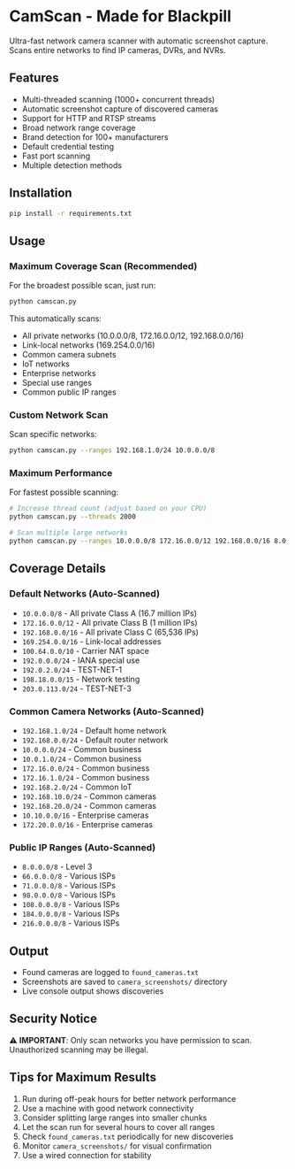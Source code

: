 # CamScan - Made for Blackpill

Ultra-fast network camera scanner with automatic screenshot capture. Scans entire networks to find IP cameras, DVRs, and NVRs.

## Features

- Multi-threaded scanning (1000+ concurrent threads)
- Automatic screenshot capture of discovered cameras
- Support for HTTP and RTSP streams
- Broad network range coverage
- Brand detection for 100+ manufacturers
- Default credential testing
- Fast port scanning
- Multiple detection methods

## Installation

```bash
pip install -r requirements.txt
```

## Usage

### Maximum Coverage Scan (Recommended)
For the broadest possible scan, just run:
```bash
python camscan.py
```
This automatically scans:
- All private networks (10.0.0.0/8, 172.16.0.0/12, 192.168.0.0/16)
- Link-local networks (169.254.0.0/16)
- Common camera subnets
- IoT networks
- Enterprise networks
- Special use ranges
- Common public IP ranges

### Custom Network Scan
Scan specific networks:
```bash
python camscan.py --ranges 192.168.1.0/24 10.0.0.0/8
```

### Maximum Performance
For fastest possible scanning:
```bash
# Increase thread count (adjust based on your CPU)
python camscan.py --threads 2000

# Scan multiple large networks
python camscan.py --ranges 10.0.0.0/8 172.16.0.0/12 192.168.0.0/16 8.0.0.0/8 66.0.0.0/8 71.0.0.0/8
```

## Coverage Details

### Default Networks (Auto-Scanned)
- `10.0.0.0/8` - All private Class A (16.7 million IPs)
- `172.16.0.0/12` - All private Class B (1 million IPs)
- `192.168.0.0/16` - All private Class C (65,536 IPs)
- `169.254.0.0/16` - Link-local addresses
- `100.64.0.0/10` - Carrier NAT space
- `192.0.0.0/24` - IANA special use
- `192.0.2.0/24` - TEST-NET-1
- `198.18.0.0/15` - Network testing
- `203.0.113.0/24` - TEST-NET-3

### Common Camera Networks (Auto-Scanned)
- `192.168.1.0/24` - Default home network
- `192.168.0.0/24` - Default router network
- `10.0.0.0/24` - Common business
- `10.0.1.0/24` - Common business
- `172.16.0.0/24` - Common business
- `172.16.1.0/24` - Common business
- `192.168.2.0/24` - Common IoT
- `192.168.10.0/24` - Common cameras
- `192.168.20.0/24` - Common cameras
- `10.10.0.0/16` - Enterprise cameras
- `172.20.0.0/16` - Enterprise cameras

### Public IP Ranges (Auto-Scanned)
- `8.0.0.0/8` - Level 3
- `66.0.0.0/8` - Various ISPs
- `71.0.0.0/8` - Various ISPs
- `98.0.0.0/8` - Various ISPs
- `108.0.0.0/8` - Various ISPs
- `184.0.0.0/8` - Various ISPs
- `216.0.0.0/8` - Various ISPs

## Output

- Found cameras are logged to `found_cameras.txt`
- Screenshots are saved to `camera_screenshots/` directory
- Live console output shows discoveries

## Security Notice

⚠️ **IMPORTANT**: Only scan networks you have permission to scan. Unauthorized scanning may be illegal.

## Tips for Maximum Results

1. Run during off-peak hours for better network performance
2. Use a machine with good network connectivity
3. Consider splitting large ranges into smaller chunks
4. Let the scan run for several hours to cover all ranges
5. Check `found_cameras.txt` periodically for new discoveries
6. Monitor `camera_screenshots/` for visual confirmation
7. Use a wired connection for stability
